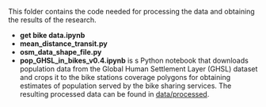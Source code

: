 This folder contains the code needed for processing the data and obtaining the results of the research.

* **get bike data.ipynb**
* **mean_distance_transit.py**
* **osm_data_shape_file.py** 
* **pop_GHSL_in_bikes_v0.4.ipynb** is s Python notebook that downloads population data from the Global Human Settlement Layer (GHSL) dataset and crops it to the bike stations coverage polygons for obtaining estimates of population served by the bike sharing services. The resulting processed data can be found in [data/processed](https://github.com/sachit27/Bike_Accessibility/tree/main/data/processed).